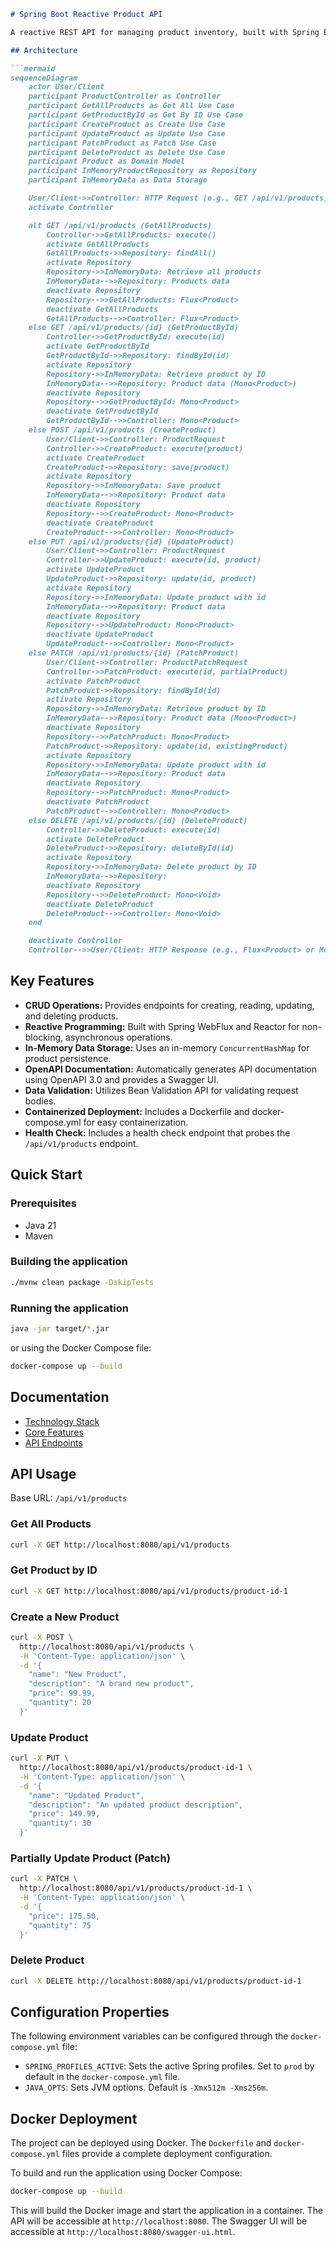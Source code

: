 ```markdown
# Spring Boot Reactive Product API

A reactive REST API for managing product inventory, built with Spring Boot WebFlux. This API provides CRUD operations for products, utilizing an in-memory data store.

## Architecture

```mermaid
sequenceDiagram
    actor User/Client
    participant ProductController as Controller
    participant GetAllProducts as Get All Use Case
    participant GetProductById as Get By ID Use Case
    participant CreateProduct as Create Use Case
    participant UpdateProduct as Update Use Case
    participant PatchProduct as Patch Use Case
    participant DeleteProduct as Delete Use Case
    participant Product as Domain Model
    participant InMemoryProductRepository as Repository
    participant InMemoryData as Data Storage

    User/Client->>Controller: HTTP Request (e.g., GET /api/v1/products)
    activate Controller

    alt GET /api/v1/products (GetAllProducts)
        Controller->>GetAllProducts: execute()
        activate GetAllProducts
        GetAllProducts->>Repository: findAll()
        activate Repository
        Repository->>InMemoryData: Retrieve all products
        InMemoryData-->>Repository: Products data
        deactivate Repository
        Repository-->>GetAllProducts: Flux<Product>
        deactivate GetAllProducts
        GetAllProducts-->>Controller: Flux<Product>
    else GET /api/v1/products/{id} (GetProductById)
        Controller->>GetProductById: execute(id)
        activate GetProductById
        GetProductById->>Repository: findById(id)
        activate Repository
        Repository->>InMemoryData: Retrieve product by ID
        InMemoryData-->>Repository: Product data (Mono<Product>)
        deactivate Repository
        Repository-->>GetProductById: Mono<Product>
        deactivate GetProductById
        GetProductById-->>Controller: Mono<Product>
    else POST /api/v1/products (CreateProduct)
        User/Client->>Controller: ProductRequest
        Controller->>CreateProduct: execute(product)
        activate CreateProduct
        CreateProduct->>Repository: save(product)
        activate Repository
        Repository->>InMemoryData: Save product
        InMemoryData-->>Repository: Product data
        deactivate Repository
        Repository-->>CreateProduct: Mono<Product>
        deactivate CreateProduct
        CreateProduct-->>Controller: Mono<Product>
    else PUT /api/v1/products/{id} (UpdateProduct)
        User/Client->>Controller: ProductRequest
        Controller->>UpdateProduct: execute(id, product)
        activate UpdateProduct
        UpdateProduct->>Repository: update(id, product)
        activate Repository
        Repository->>InMemoryData: Update product with id
        InMemoryData-->>Repository: Product data
        deactivate Repository
        Repository-->>UpdateProduct: Mono<Product>
        deactivate UpdateProduct
        UpdateProduct-->>Controller: Mono<Product>
    else PATCH /api/v1/products/{id} (PatchProduct)
        User/Client->>Controller: ProductPatchRequest
        Controller->>PatchProduct: execute(id, partialProduct)
        activate PatchProduct
        PatchProduct->>Repository: findById(id)
        activate Repository
        Repository->>InMemoryData: Retrieve product by ID
        InMemoryData-->>Repository: Product data (Mono<Product>)
        deactivate Repository
        Repository-->>PatchProduct: Mono<Product>
        PatchProduct->>Repository: update(id, existingProduct)
        activate Repository
        Repository->>InMemoryData: Update product with id
        InMemoryData-->>Repository: Product data
        deactivate Repository
        Repository-->>PatchProduct: Mono<Product>
        deactivate PatchProduct
        PatchProduct-->>Controller: Mono<Product>
    else DELETE /api/v1/products/{id} (DeleteProduct)
        Controller->>DeleteProduct: execute(id)
        activate DeleteProduct
        DeleteProduct->>Repository: deleteById(id)
        activate Repository
        Repository->>InMemoryData: Delete product by ID
        InMemoryData-->>Repository:
        deactivate Repository
        Repository-->>DeleteProduct: Mono<Void>
        deactivate DeleteProduct
        DeleteProduct-->>Controller: Mono<Void>
    end

    deactivate Controller
    Controller-->>User/Client: HTTP Response (e.g., Flux<Product> or Mono<Product>)
```

## Key Features

*   **CRUD Operations:**  Provides endpoints for creating, reading, updating, and deleting products.
*   **Reactive Programming:** Built with Spring WebFlux and Reactor for non-blocking, asynchronous operations.
*   **In-Memory Data Storage:** Uses an in-memory `ConcurrentHashMap` for product persistence.
*   **OpenAPI Documentation:**  Automatically generates API documentation using OpenAPI 3.0 and provides a Swagger UI.
*   **Data Validation:** Utilizes Bean Validation API for validating request bodies.
*   **Containerized Deployment:** Includes a Dockerfile and docker-compose.yml for easy containerization.
*   **Health Check:**  Includes a health check endpoint that probes the `/api/v1/products` endpoint.

## Quick Start

### Prerequisites

*   Java 21
*   Maven

### Building the application

```bash
./mvnw clean package -DskipTests
```

### Running the application

```bash
java -jar target/*.jar
```

or using the Docker Compose file:

```bash
docker-compose up --build
```

## Documentation

*   [Technology Stack](01-technology-stack.md)
*   [Core Features](02-core-features.md)
*   [API Endpoints](03-api-endpoints.md)

## API Usage

Base URL: `/api/v1/products`

### Get All Products

```bash
curl -X GET http://localhost:8080/api/v1/products
```

### Get Product by ID

```bash
curl -X GET http://localhost:8080/api/v1/products/product-id-1
```

### Create a New Product

```bash
curl -X POST \
  http://localhost:8080/api/v1/products \
  -H 'Content-Type: application/json' \
  -d '{
    "name": "New Product",
    "description": "A brand new product",
    "price": 99.99,
    "quantity": 20
  }'
```

### Update Product

```bash
curl -X PUT \
  http://localhost:8080/api/v1/products/product-id-1 \
  -H 'Content-Type: application/json' \
  -d '{
    "name": "Updated Product",
    "description": "An updated product description",
    "price": 149.99,
    "quantity": 30
  }'
```

### Partially Update Product (Patch)

```bash
curl -X PATCH \
  http://localhost:8080/api/v1/products/product-id-1 \
  -H 'Content-Type: application/json' \
  -d '{
    "price": 175.50,
    "quantity": 75
  }'
```

### Delete Product

```bash
curl -X DELETE http://localhost:8080/api/v1/products/product-id-1
```

## Configuration Properties

The following environment variables can be configured through the `docker-compose.yml` file:

*   `SPRING_PROFILES_ACTIVE`:  Sets the active Spring profiles.  Set to `prod` by default in the `docker-compose.yml` file.
*   `JAVA_OPTS`:  Sets JVM options. Default is `-Xmx512m -Xms256m`.

## Docker Deployment

The project can be deployed using Docker. The `Dockerfile` and `docker-compose.yml` files provide a complete deployment configuration.

To build and run the application using Docker Compose:

```bash
docker-compose up --build
```

This will build the Docker image and start the application in a container. The API will be accessible at `http://localhost:8080`. The Swagger UI will be accessible at `http://localhost:8080/swagger-ui.html`.
```